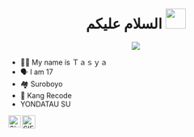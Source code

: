 <h1 align="center">السلام عليكم <img src="https://user-images.githubusercontent.com/1303154/88677602-1635ba80-d120-11ea-84d8-d263ba5fc3c0.gif" width="40px" alt=""><br></h1>
<p align="center">

<img src="https://telegra.ph/file/ce25b12dc0670be933ab4.jpg" />
</p>

<p align="center">

- 👩‍🦰 My name is  Ｔａｓｙａ 
- 🗣️ I am 17
- 🏘️ Suroboyo 
- 📌 Kang Recode
- YONDATAU SU
  
<a href="https://www.instagram.com/nckyy_21/">
    <img align="left" alt="SIEGRIN | Instagram" width="24px" src="https://github.com/siegrin/siegrin/blob/main/Assets/Instagram.svg" />
  </a> &nbsp;&nbsp;

  <a href="https://wa.me/6283115192154">
    <img align="left" alt="SIEGRIN | Whastapp" width="26px" src="https://github.com/siegrin/siegrin/blob/main/Assets/Whatsapp.svg" />
  </a> &nbsp;&nbsp;
